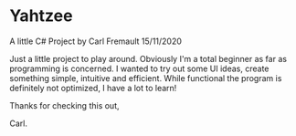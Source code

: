 # Yahtzee
A little C# Project by Carl Fremault
15/11/2020

Just a little project to play around.
Obviously I'm a total beginner as far as programming is concerned.
I wanted to try out some UI ideas, create something simple, intuitive and efficient.
While functional the program is definitely not optimized, I have a lot to learn!

Thanks for checking this out,

Carl.
